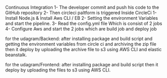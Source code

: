 Continuous Integration
1- The developer commit and push his code to the GitHub repository
2- Then circleci paltform is triggered 
Inside CircleCi 
1- Install Node.js & Install Aws CLI / EB
2- Setting the environment Variables and start the pipeline.
3- Read the config.yml file Which is consist of 2 jobs
4- Configure Aws and start the 2 jobs which are build job and deploy job 

for the udagram/Backend: after installing package and build script and getting the environment variables from circle ci 
and archiving the zip file then it deploy by uploading the archive file to s3 using AWS CLI and elastic beanstalk.

for the udagram/Frontend: after installing package and build script then it deploy by uploading the files to s3 using AWS CLI.
